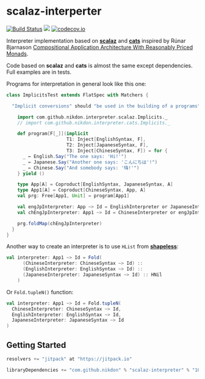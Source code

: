 # scalaz-interperter

[![Build Status](https://travis-ci.org/nikdon/scalaz-interpreter.svg?branch=master)](https://travis-ci.org/nikdon/scalaz-interpreter)
[![](https://jitpack.io/v/nikdon/scalaz-interpreter.svg)](https://jitpack.io/#nikdon/scalaz-interpreter)
[![codecov.io](https://codecov.io/github/nikdon/scalaz-interpreter/coverage.svg?branch=master)](https://codecov.io/github/nikdon/scalaz-interpreter?branch=master)

Interpreter implementation based on [**scalaz**](https://github.com/scalaz/scalaz) and [**cats**](https://github.com/typelevel/cats) inspired by Rúnar Bjarnason [Compositional Application Architecture With Reasonably Priced Monads](https://www.parleys.com/play/53a7d2c3e4b0543940d9e538/).

Code based on **scalaz** and **cats** is almost the same except dependencies. Full examples are in tests.

Programs for interpretation in general look like this one:

```scala
class ImplicitsTest extends FlatSpec with Matchers {

  "Implicit conversions" should "be used in the building of a programs" in {

    import com.github.nikdon.interpreter.scalaz.Implicits._
    // import com.github.nikdon.interpreter.cats.Implicits._

    def program[F[_]](implicit
                      T1: Inject[EnglishSyntax, F],
                      T2: Inject[JapaneseSyntax, F],
                      T3: Inject[ChineseSyntax, F]) = for {
      _ ← English.Say("The one says: 'Hi!'")
      _ ← Japanese.Say("Another one says: 'こんにちは'!")
      _ ← Chinese.Say("And somebody says: '嗨!'")
    } yield ()

    type App[A] = Coproduct[EnglishSyntax, JapaneseSyntax, A]
    type App1[A] = Coproduct[ChineseSyntax, App, A]
    val prg: Free[App1, Unit] = program[App1]

    val engJpInterpreter: App ~> Id = EnglishInterpreter or JapaneseInterpreter
    val chEngJpInterpreter: App1 ~> Id = ChineseInterpreter or engJpInterpreter

    prg.foldMap(chEngJpInterpreter)
  }
}
```

Another way to create an interpreter is to use `HList` from [**shapeless**](https://github.com/milessabin/shapeless):

```scala
val interpreter: App1 ~> Id = Fold(
      (ChineseInterpreter: ChineseSyntax ~> Id) ::
      (EnglishInterpreter: EnglishSyntax ~> Id) ::
      (JapaneseInterpreter: JapaneseSyntax ~> Id) :: HNil
    )
```

Or `Fold.tupleN()` function:

```scala
val interpreter: App1 ~> Id = Fold.tupleN(
  ChineseInterpreter: ChineseSyntax ~> Id,
  EnglishInterpreter: EnglishSyntax ~> Id,
  JapaneseInterpreter: JapaneseSyntax ~> Id
)
```

## Getting Started

```scala
resolvers += "jitpack" at "https://jitpack.io"

libraryDependencies += "com.github.nikdon" % "scalaz-interpreter" % "10630f3ca8"
```
